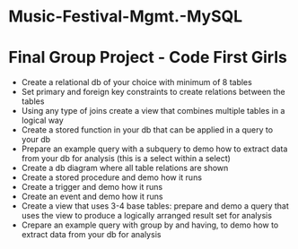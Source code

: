 # Music-Festival-Mgmt.-MySQL
# Final Group Project - Code First Girls
- Create a relational db of your choice with minimum of 8 tables
- Set primary and foreign key constraints to create relations between the tables
- Using any type of joins create a view that combines multiple tables in a logical way
- Create a stored function in your db that can be applied in a query to your db
- Prepare an example query with a subquery to demo how to extract data from your db for analysis (this is a select within a select)
- Create a db diagram where all table relations are shown
- Create a stored procedure and demo how it runs
- Create a trigger and demo how it runs
- Create an event and demo how it runs
- Create a view that uses 3-4 base tables: prepare and demo a query that uses the view to produce a logically arranged result set for analysis
- Crepare an example query with group by and having, to demo how to extract data from your db for analysis
